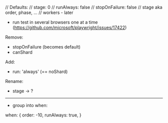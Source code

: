    // Defaults:
   //   stage: 0
   //   runAlways: false
   //   stopOnFailure: false
   // stage aka order, phase, ...
   // workers - later

- run test in several browsers one at a time (https://github.com/microsoft/playwright/issues/17422)


Remove:
- stopOnFailure (becomes default)
- canShard

Add:
- run: 'always'  (== noShard)

Rename:
- stage -> ?

_________________________________
- group into when:

when: {
   order: -10,
   runAlways: true,
}




















